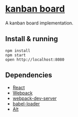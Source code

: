 # [kanban board](http://geoom.github.io/kanban-board)

A kanban board implementation.

## Install & running

```
npm install
npm start
open http://localhost:8080
```

## Dependencies

* [React](https://facebook.github.io/react/)
* [Webpack](https://webpack.github.io/)
* [webpack-dev-server](https://github.com/webpack/webpack-dev-server)
* [babel-loader](https://github.com/babel/babel-loader)
* [Alt](http://alt.js.org/)
